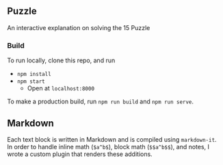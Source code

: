 ## Puzzle

An interactive explanation on solving the 15 Puzzle

### Build

To run locally, clone this repo, and run

- `npm install`
- `npm start`
  - Open at `localhost:8000`

To make a production build, run `npm run build` and `npm run serve`.

## Markdown

Each text block is written in Markdown and is compiled using `markdown-it`. In order to handle inline math (`$a^b$`), block math (`$$a^b$$`), and notes, I wrote a custom plugin that renders these additions.
